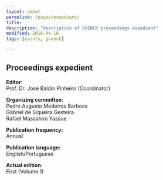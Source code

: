 ```yaml
---
layout: about
permalink: /pages/expedient/
title: 
description: "Description of GVENCK proceedings expedient"
modified: 2018-04-18
tags: [events, gvenck]

---
```


<h2>Proceedings expedient</h2>

**Editor:**  
Prof. Dr. José Baldin Pinheiro (Coordinator)  
  
**Organizing committee:**  
Pedro Augusto Medeiros Barbosa  
Gabriel de Siqueira Gesteira  
Rafael Massahiro Yassue  
  
**Publication frequency:**  
Annual  
  
**Publication language:**  
English/Portuguese  
  
**Actual edition:**  
First (Volume 1)
